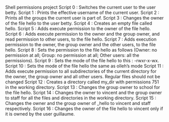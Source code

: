 Shell permissions project
Script 0 : Switches the current user to the user betty.
Script 1 : Prints the effective username of the current user.
Script 2 : Prints all the groups the current user is part of.
Script 3 : Changes the owner of the file hello to the user betty.
Script 4 : Creates an empty file called hello.
Script 5 : Adds execute permission to the owner of the file hello.
Script 6 : Adds execute permission to the owner and the group owner, and read permission to other users, to the file hello.
Script 7 : Adds execution permission to the owner, the group owner and the other users, to the file hello.
Script 8 : Sets the permission to the file hello as follows (Owner: no permission at all; Group: no permission at all; Other users: all the permissions).
Script 9 : Sets the mode of the file hello to this : -rwxr-x-wx.
Script 10 : Sets the mode of the file hello the same as olleh’s mode
Script 11 : Adds execute permission to all subdirectories of the current directory for the owner, the group owner and all other users. Regular files should not be changed
Script 12 : Creates a directory called my_dir with permissions 751 in the working directory.
Script 13 : Changes the group owner to school for the file hello.
Script 14 : Changes the owner to vincent and the group owner to staff for all the files and directories in the working directory.
Script 15 : Changes the owner and the group owner of _hello to vincent and staff respectively.
Script 16 : Changes the owner of the file hello to vincent only if it is owned by the user guillaume.
